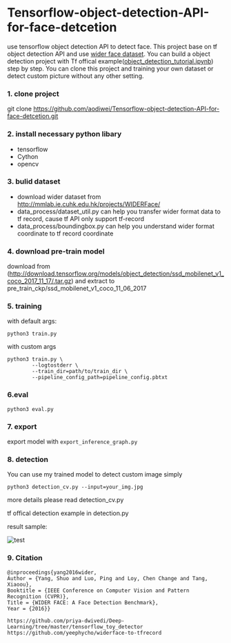 # Tensorflow-object-detection-API-for-face-detcetion
use tensorflow object detection API to detect face.
This project base on tf object detection API and use [wider face dataset](http://mmlab.ie.cuhk.edu.hk/projects/WIDERFace/). 
You can build a object detection project with Tf offical example([object_detection_tutorial.ipynb](https://github.com/tensorflow/models/blob/master/research/object_detection/object_detection_tutorial.ipynb)) step by step.
You can clone this project and training your own dataset or detect custom picture without any other setting.

### 1. clone project
git clone https://github.com/aodiwei/Tensorflow-object-detection-API-for-face-detcetion.git

### 2. install necessary python libary
* tensorflow
* Cython
* opencv

### 3. bulid dataset
* download wider dataset from http://mmlab.ie.cuhk.edu.hk/projects/WIDERFace/
* data_process/dataset_util.py can help you transfer wider format data to tf record, cause tf API only support tf-record 
* data_process/boundingbox.py can help you understand wider format coordinate to tf record coordinate

### 4. download pre-train model
download from (http://download.tensorflow.org/models/object_detection/ssd_mobilenet_v1_coco_2017_11_17/.tar.gz) and extract to pre_train_ckp/ssd_mobilenet_v1_coco_11_06_2017

### 5. training
 with default args:
 
```
python3 train.py 
```
 with custom args
 
```
python3 train.py \
        --logtostderr \
        --train_dir=path/to/train_dir \
        --pipeline_config_path=pipeline_config.pbtxt
```    
### 6.eval
```
python3 eval.py
```

### 7. export
export model with 
```export_inference_graph.py```

### 8. detection
You can use my trained model to detect custom image
simply 
```
python3 detection_cv.py --input=your_img.jpg
```
more details please read detection_cv.py

tf offical detection example in detection.py

result sample:

![](/data_process/testpic_box.jpg "test")

### 9. Citation

	@inproceedings{yang2016wider,
	Author = {Yang, Shuo and Luo, Ping and Loy, Chen Change and Tang, Xiaoou},
	Booktitle = {IEEE Conference on Computer Vision and Pattern Recognition (CVPR)},
	Title = {WIDER FACE: A Face Detection Benchmark},
	Year = {2016}}
	
	https://github.com/priya-dwivedi/Deep-Learning/tree/master/tensorflow_toy_detector
	https://github.com/yeephycho/widerface-to-tfrecord
